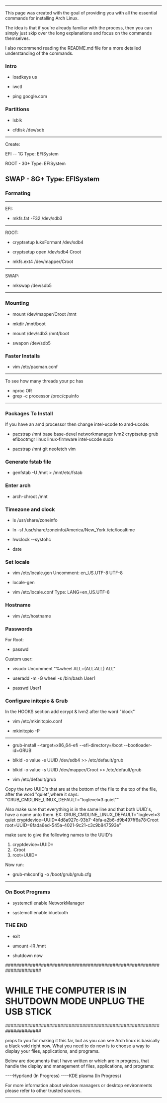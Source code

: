 __________________________________________________________________________________________________________
This page was created 
with the goal of 
providing you with all the 
essential commands for installing Arch Linux.

The idea is that if you're 
already familiar with the process, 
then you can simply just skip over 
the long explanations and focus on the commands themselves.

I also recommend reading the README.md file 
for a more detailed understanding of the commands.

### Intro

- loadkeys us

- iwctl

- ping google.com

### Partitions

- lsblk

- cfdisk /dev/sdb
--------------------------
Create:

EFI -- 1G  Type: EFISystem 

ROOT - 30+ Type: EFISystem 

SWAP - 8G+ Type: EFISystem 
-------------------------- 
### Formating
---------------------------------
EFI: 
- mkfs.fat -F32 /dev/sdb3
----------------------------------
ROOT: 
- cryptsetup luksFormant /dev/sdb4

- cryptsetup open /dev/sdb4 Croot

- mkfs.ext4 /dev/mapper/Croot
----------------------------------
SWAP: 
- mkswap /dev/sdb5    
---------------------------------
### Mounting

- mount /dev/mapper/Croot /mnt

- mkdir /mnt/boot

- mount /dev/sdb3 /mnt/boot

- swapon /dev/sdb5

### Faster Installs

- vim /etc/pacman.conf

-----------------------------------
To see how many threads your pc has
- nproc
OR
- grep -c processor /proc/cpuinfo
-----------------------------------
### Packages To Install

If you have an amd processor then change intel-ucode to amd-ucode:
- pacstrap /mnt base base-devel networkmanager lvm2 cryptsetup grub efibootmgr linux linux-firmware intel-ucode sudo  

- pacstrap /mnt git neofetch vim 

### Generate fstab file

- genfstab -U /mnt > /mnt/etc/fstab

### Enter arch

- arch-chroot /mnt

### Timezone and clock

- ls /usr/share/zoneinfo

- ln -sf /usr/share/zoneinfo/America/New_York /etc/localtime

- hwclock --systohc

- date

### Set locale

- vim /etc/locale.gen
Uncomment: 
en_US.UTF-8 UTF-8

- locale-gen

- vim /etc/locale.conf
Type: 
LANG=en_US.UTF-8

### Hostname 

- vim /etc/hostname

### Passwords 

For Root: 
- passwd

Custom user: 
- visudo 
Uncomment "%wheel ALL=(ALL:ALL) ALL"

- useradd -m -G wheel -s /bin/bash User1

- passwd User1

### Configure initcpio & Grub

In the HOOKS section add ecrypt & lvm2 after the word "block"
- vim /etc/mkinitcpio.conf

- mkinitcpio -P 
-----------------------------------------------------------------------------
- grub-install --target=x86_64-efi --efi-directory=/boot --bootloader-id=GRUB

- blkid -o value -s UUID /dev/sdb4 >> /etc/default/grub

- blkid -o value -s UUID /dev/mapper/Croot >> /etc/default/grub

- vim /etc/default/grub

Copy the two UUID's that are at the bottom of the file to the top of the file, 
after the word "quiet",where it says: 
"GRUB_CMDLINE_LINUX_DEFAULT="loglevel=3 quiet""

Also make sure that everything is in the same line and that both UUID's,
have a name unto them. 
EX: 
GRUB_CMDLINE_LINUX_DEFAULT="loglevel=3 quiet cryptdevice=UUID=4d8a927c-93b7-4bfa-a2b6-d9b497ff6a78:Croot root=UUID=8fada6ed-545a-4021-9c21-c3c9b847593e"

make sure to give the following names to the UUID's
1. cryptdevice=UUID=
2. :Croot
3. root=UUID=

Now run: 
- grub-mkconfig -o /boot/grub/grub.cfg
-----------------------------------------------------------------------------

### On Boot Programs

- systemctl enable NetworkManager

- systemctl enable bluetooth

### THE END

- exit

- umount -lR /mnt

- shutdown now

#####################################################################
#    WHILE THE COMPUTER IS IN SHUTDOWN MODE UNPLUG THE USB STICK    #
#####################################################################

props to you for making it this far, but as you can see Arch linux is basically a black void right now. 
What you need to do now is to choose a way to display your files, applications, and programs.

Below are documents that I have written or which are in progress, 
that handle the display and management of files, applications, and programs:

----Hyprland (In Progress)
----KDE plasma (In Progress)

For more information about window managers or desktop environments please refer to other trusted sources.
__________________________________________________________________________________________________________
